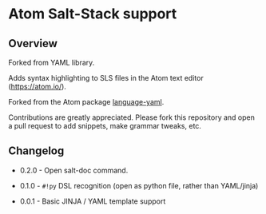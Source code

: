 # Atom Salt-Stack support

## Overview

Forked from YAML library.

Adds syntax highlighting to SLS files in the Atom text editor (https://atom.io/).

Forked from the Atom package [language-yaml](http://atom.github.io/language-yaml).

Contributions are greatly appreciated. Please fork this repository and open a
pull request to add snippets, make grammar tweaks, etc.

## Changelog

- 0.2.0 - Open salt-doc command.

- 0.1.0 - `#!py` DSL recognition (open as python file, rather than YAML/jinja)

- 0.0.1 - Basic JINJA / YAML template support

